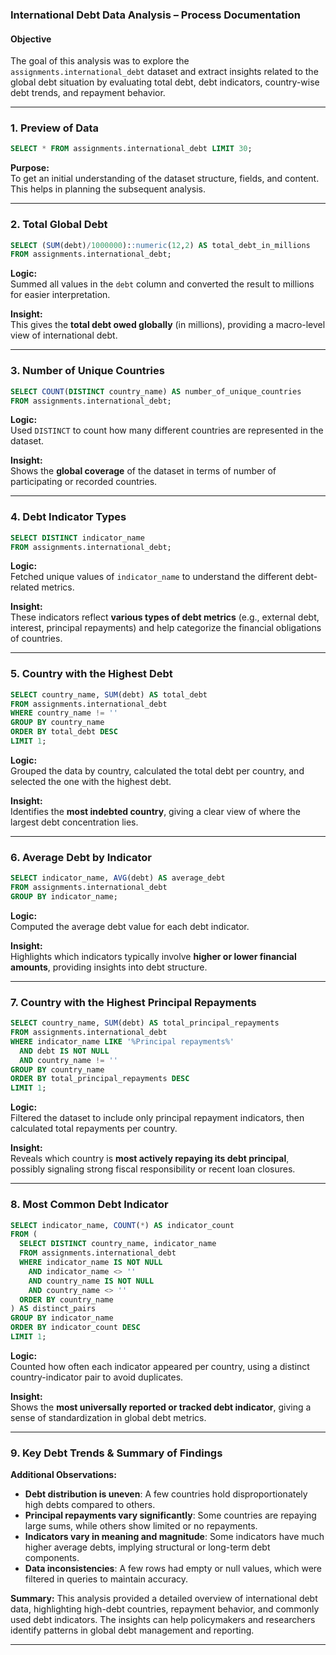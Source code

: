 ### **International Debt Data Analysis – Process Documentation**

#### **Objective**
The goal of this analysis was to explore the `assignments.international_debt` dataset and extract insights related to the global debt situation by evaluating total debt, debt indicators, country-wise debt trends, and repayment behavior.

---

### **1. Preview of Data**
```sql
SELECT * FROM assignments.international_debt LIMIT 30;
```
**Purpose:**  
To get an initial understanding of the dataset structure, fields, and content. This helps in planning the subsequent analysis.

---

### **2. Total Global Debt**
```sql
SELECT (SUM(debt)/1000000)::numeric(12,2) AS total_debt_in_millions
FROM assignments.international_debt;
```
**Logic:**  
Summed all values in the `debt` column and converted the result to millions for easier interpretation.

**Insight:**  
This gives the **total debt owed globally** (in millions), providing a macro-level view of international debt.

---

### **3. Number of Unique Countries**
```sql
SELECT COUNT(DISTINCT country_name) AS number_of_unique_countries
FROM assignments.international_debt;
```
**Logic:**  
Used `DISTINCT` to count how many different countries are represented in the dataset.

**Insight:**  
Shows the **global coverage** of the dataset in terms of number of participating or recorded countries.

---

### **4. Debt Indicator Types**
```sql
SELECT DISTINCT indicator_name 
FROM assignments.international_debt;
```
**Logic:**  
Fetched unique values of `indicator_name` to understand the different debt-related metrics.

**Insight:**  
These indicators reflect **various types of debt metrics** (e.g., external debt, interest, principal repayments) and help categorize the financial obligations of countries.

---

### **5. Country with the Highest Debt**
```sql
SELECT country_name, SUM(debt) AS total_debt
FROM assignments.international_debt
WHERE country_name != ''
GROUP BY country_name 
ORDER BY total_debt DESC
LIMIT 1;
```
**Logic:**  
Grouped the data by country, calculated the total debt per country, and selected the one with the highest debt.

**Insight:**  
Identifies the **most indebted country**, giving a clear view of where the largest debt concentration lies.

---

### **6. Average Debt by Indicator**
```sql
SELECT indicator_name, AVG(debt) AS average_debt
FROM assignments.international_debt
GROUP BY indicator_name;
```
**Logic:**  
Computed the average debt value for each debt indicator.

**Insight:**  
Highlights which indicators typically involve **higher or lower financial amounts**, providing insights into debt structure.

---

### **7. Country with the Highest Principal Repayments**
```sql
SELECT country_name, SUM(debt) AS total_principal_repayments
FROM assignments.international_debt
WHERE indicator_name LIKE '%Principal repayments%' 
  AND debt IS NOT NULL 
  AND country_name != ''
GROUP BY country_name
ORDER BY total_principal_repayments DESC
LIMIT 1;
```
**Logic:**  
Filtered the dataset to include only principal repayment indicators, then calculated total repayments per country.

**Insight:**  
Reveals which country is **most actively repaying its debt principal**, possibly signaling strong fiscal responsibility or recent loan closures.

---

### **8. Most Common Debt Indicator**
```sql
SELECT indicator_name, COUNT(*) AS indicator_count
FROM (
  SELECT DISTINCT country_name, indicator_name
  FROM assignments.international_debt 
  WHERE indicator_name IS NOT NULL 
    AND indicator_name <> ''  
    AND country_name IS NOT NULL 
    AND country_name <> ''
  ORDER BY country_name
) AS distinct_pairs
GROUP BY indicator_name 
ORDER BY indicator_count DESC
LIMIT 1;
```
**Logic:**  
Counted how often each indicator appeared per country, using a distinct country-indicator pair to avoid duplicates.

**Insight:**  
Shows the **most universally reported or tracked debt indicator**, giving a sense of standardization in global debt metrics.

---

### **9. Key Debt Trends & Summary of Findings**
**Additional Observations:**
- **Debt distribution is uneven**: A few countries hold disproportionately high debts compared to others.
- **Principal repayments vary significantly**: Some countries are repaying large sums, while others show limited or no repayments.
- **Indicators vary in meaning and magnitude**: Some indicators have much higher average debts, implying structural or long-term debt components.
- **Data inconsistencies**: A few rows had empty or null values, which were filtered in queries to maintain accuracy.

**Summary:**
This analysis provided a detailed overview of international debt data, highlighting high-debt countries, repayment behavior, and commonly used debt indicators. The insights can help policymakers and researchers identify patterns in global debt management and reporting.

---

